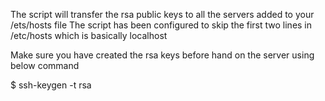 The script will transfer the rsa public keys to all the servers added to your /ets/hosts file
The script has been configured to skip the first two lines in /etc/hosts which is basically localhost

Make sure you have created the rsa keys before hand on the server using below command

$ ssh-keygen -t rsa



